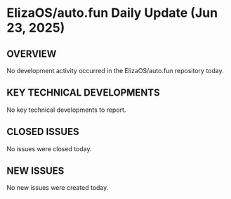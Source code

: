 # ElizaOS/auto.fun Daily Update (Jun 23, 2025)

## OVERVIEW
No development activity occurred in the ElizaOS/auto.fun repository today.

## KEY TECHNICAL DEVELOPMENTS

No key technical developments to report.

## CLOSED ISSUES

No issues were closed today.

## NEW ISSUES

No new issues were created today.